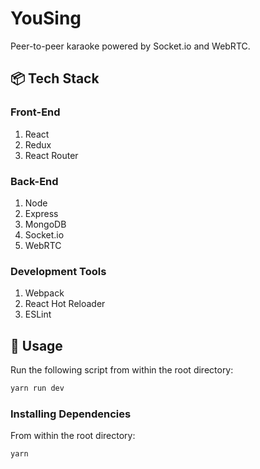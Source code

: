 # YouSing

Peer-to-peer karaoke powered by Socket.io and WebRTC.

## :package: Tech Stack

### Front-End

1. React
2. Redux
3. React Router

### Back-End

1. Node
2. Express
3. MongoDB
4. Socket.io
5. WebRTC

### Development Tools

1. Webpack
2. React Hot Reloader
3. ESLint

## :runner: Usage

Run the following script from within the root directory:

```sh
yarn run dev
```

### Installing Dependencies

From within the root directory:

```sh
yarn
```
